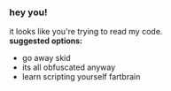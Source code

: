 ### hey you!

it looks like you're trying to read my code. <br>
<b>suggested options:</b>
* go away skid
* its all obfuscated anyway
* learn scripting yourself fartbrain